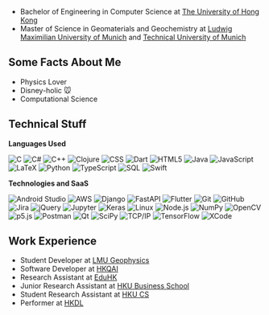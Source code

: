 <!-- ![banner](https://github.com/PCRedHot/PCRedHot/blob/main/banner.gif) -->

* Bachelor of Engineering in Computer Science at [The University of Hong Kong](https://www.hku.hk/)
* Master of Science in Geomaterials and Geochemistry at [Ludwig Maximilian University of Munich](https://www.lmu.de/de/index.html) and [Technical University of Munich](https://www.tum.de/en/)

## Some Facts About Me
* Physics Lover
* Disney-holic 🐭
* Computational Science

## Technical Stuff

**Languages Used**

![C](https://img.shields.io/badge/-C-000000?style=flat&logo=C)
![C#](https://img.shields.io/badge/-C%23-000000?style=flat&logo=Csharp&logoColor=239120)
![C++](https://img.shields.io/badge/-C++-000000?style=flat&logo=C%2B%2B&logoColor=00599C)
![Clojure](https://img.shields.io/badge/-Clojure-000000?style=flat&logo=Clojure)
![CSS](https://img.shields.io/badge/-CSS-000000?style=flat&logo=CSS3&logoColor=1572B6)
![Dart](https://img.shields.io/badge/-Dart-000000?style=flat&logo=Dart&logoColor=0175C2)
![HTML5](https://img.shields.io/badge/-HTML5-000000?style=flat&logo=HTML5)
![Java](https://img.shields.io/badge/-Java-000000?style=flat&logo=Java&logoColor=007396)
![JavaScript](https://img.shields.io/badge/-JavaScript-000000?style=flat&logo=javascript)
![LaTeX](https://img.shields.io/badge/-LaTeX-000000?style=flat&logo=LaTeX&logoColor=008080)
![Python](https://img.shields.io/badge/-Python-000000?style=flat&logo=python)
![TypeScript](https://img.shields.io/badge/-TypeScript-000000?style=flat&logo=typescript&logoColor=007ACC)
![SQL](https://img.shields.io/badge/-SQL-000000?style=flat&logo=MySQL)
![Swift](https://img.shields.io/badge/-Swift-000000?style=flat&logo=Swift)

**Technologies and SaaS**

![Android Studio](https://img.shields.io/badge/-Android%20Studio-000000?style=flat&logo=androidstudio&logoColor=3DDC84)
![AWS](https://img.shields.io/badge/-AWS-000000?style=flat&logo=amazonaws&logoColor=FF9900)
![Django](https://img.shields.io/badge/-Django-000000?style=flat&logo=django&logoColor=092E20)
![FastAPI](https://img.shields.io/badge/-FastAPI-000000?style=flat&logo=FastAPI&logoColor=009688)
![Flutter](https://img.shields.io/badge/-Flutter-000000?style=flat&logo=flutter&logoColor=02569B)
![Git](https://img.shields.io/badge/-Git-000000?style=flat&logo=git&logoColor=F05032)
![GitHub](https://img.shields.io/badge/-GitHub-000000?style=flat&logo=github&logoColor=FFFFFF)
![Jira](https://img.shields.io/badge/-Jira-000000?style=flat&logo=jira-software&logoColor=white&logoColor=0052CC)
![jQuery](https://img.shields.io/badge/-jQuery-000000?style=flat&logo=jQuery&logoColor=0769AD)
![Jupyter](https://img.shields.io/badge/-Jupyter-000000?style=flat&logo=Jupyter&logoColor=F37626)
![Keras](https://img.shields.io/badge/-Keras-000000?style=flat&logo=Keras&logoColor=D00000)
![Linux](https://img.shields.io/badge/-Linux-000000?style=flat&logo=linux&logoColor=FCC624)
![Node.js](https://img.shields.io/badge/-Node.js-000000?style=flat&logo=node.js&logoColor=339933)
![NumPy](https://img.shields.io/badge/-NumPy-000000?style=flat&logo=NumPy&logoColor=013243)
![OpenCV](https://img.shields.io/badge/-OpenCV-000000?style=flat&logo=OpenCV&logoColor=5C3EE8)
![p5.js](https://img.shields.io/badge/-p5dotjs-000000?style=flat&logo=p5dotjs&logoColor=ED225D)
![Postman](https://img.shields.io/badge/-Postman-000000?style=flat&logo=postman&logoColor=FF6C37)
![Qt](https://img.shields.io/badge/-Qt-000000?style=flat&logo=qt&logoColor=41CD52)
![SciPy](https://img.shields.io/badge/-SciPy-000000?style=flat&logo=SciPy&logoColor=8CAAE6)
![TCP/IP](https://img.shields.io/badge/-TCP/IP-000000?style=flat&logo=cisco&logoColor=white)
![TensorFlow](https://img.shields.io/badge/-TensorFlow-000000?style=flat&logo=TensorFlow&logoColor=FF6F00)
![XCode](https://img.shields.io/badge/-XCode-000000?style=flat&logo=XCode&logoColor=1575F9)

## Work Experience
 * Student Developer at [LMU Geophysics](https://www.geophysik.uni-muenchen.de/en/welcome-to-the-geophysics-homepage)
 * Software Developer at [HKQAI](https://hkqai.com/)
 * Research Assistant at [EduHK](https://www.eduhk.hk/en/)
 * Junior Research Assistant at [HKU Business School](https://www.hkubs.hku.hk/)
 * Student Research Assistant at [HKU CS](https://www.cs.hku.hk/)
 * Performer at [HKDL](https://www.hongkongdisneyland.com/)

<!-- ## Some Projects I've Worked On
[![Readme Card](https://github-readme-stats.vercel.app/api/pin/?username=PCRedHot&repo=Accounting-System)](https://github.com/PCRedHot/Accounting-System)
[![Readme Card](https://github-readme-stats.vercel.app/api/pin/?username=PCRedHot&repo=P2P_Image_Sharing_System)](https://github.com/PCRedHot/P2P_Image_Sharing_System)
[![Readme Card](https://github-readme-stats.vercel.app/api/pin/?username=PCRedHot&repo=EchoProject)](https://github.com/PCRedHot/EchoProject)
[![Readme Card](https://github-readme-stats.vercel.app/api/pin/?username=PCRedHot&repo=hku_guide)](https://github.com/PCRedHot/hku_guide)
[![Readme Card](https://github-readme-stats.vercel.app/api/pin/?username=PCRedHot&repo=Hydrogen-Atom-Visualisation)](https://github.com/PCRedHot/Hydrogen-Atom-Visualisation)
[![Readme Card](https://github-readme-stats.vercel.app/api/pin/?username=PCRedHot&repo=2D-Softbody-Simulation)](https://github.com/PCRedHot/2D-Softbody-Simulation)
[![Readme Card](https://github-readme-stats.vercel.app/api/pin/?username=PCRedHot&repo=Rayview-Visualisation)](https://github.com/PCRedHot/Rayview-Visualisation)
[![Readme Card](https://github-readme-stats.vercel.app/api/pin/?username=PCRedHot&repo=HotZone)](https://github.com/PCRedHot/HotZone)
 -->
<!--
**PCRedHot/PCRedHot** is a ✨ _special_ ✨ repository because its `README.md` (this file) appears on your GitHub profile.

Here are some ideas to get you started:

- 🔭 I’m currently working on ...
- 🌱 I’m currently learning ...
- 👯 I’m looking to collaborate on ...
- 🤔 I’m looking for help with ...
- 💬 Ask me about ...
- 📫 How to reach me: ...
- 😄 Pronouns: ...
- ⚡ Fun fact: ...
-->
